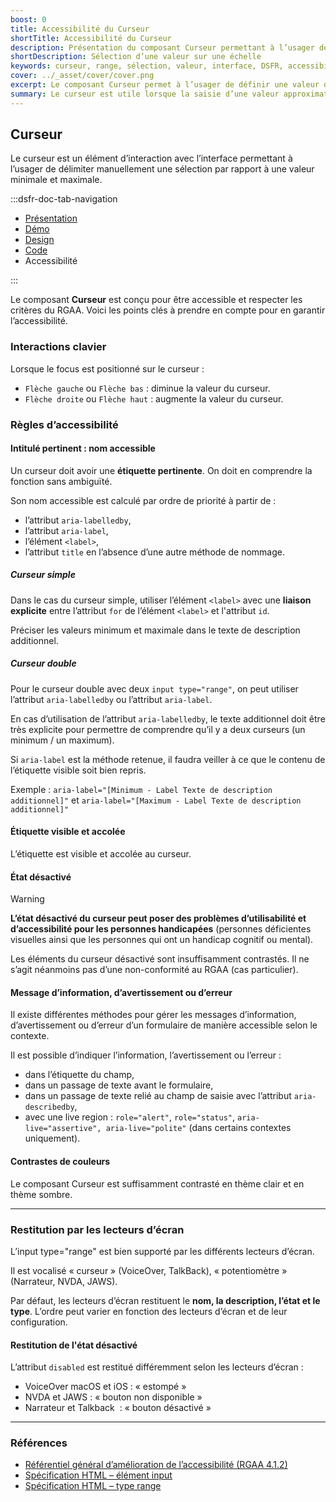 ```yaml
---
boost: 0
title: Accessibilité du Curseur
shortTitle: Accessibilité du Curseur
description: Présentation du composant Curseur permettant à l’usager de sélectionner une valeur entre un minimum et un maximum de manière intuitive.
shortDescription: Sélection d’une valeur sur une échelle
keywords: curseur, range, sélection, valeur, interface, DSFR, accessibilité, filtre, composant
cover: ../_asset/cover/cover.png
excerpt: Le composant Curseur permet à l’usager de définir une valeur dans une plage donnée, souvent utilisée pour ajuster un paramètre de façon dynamique et visuelle.
summary: Le curseur est utile lorsque la saisie d’une valeur approximative est suffisante, comme pour filtrer des contenus ou ajuster des préférences. Il propose différentes variantes - simple, double ou cranté, avec ou sans affichage des bornes. Non personnalisable, il est conçu pour un usage fluide et accessible, avec retour visuel en temps réel sur les valeurs sélectionnées.
---
```


## Curseur

Le curseur est un élément d’interaction avec l’interface permettant à l’usager de délimiter manuellement une sélection par rapport à une valeur minimale et maximale.

:::dsfr-doc-tab-navigation

- [Présentation](../index.md)
- [Démo](../demo/index.md)
- [Design](../design/index.md)
- [Code](../code/index.md)
- Accessibilité

:::

Le composant **Curseur** est conçu pour être accessible et respecter les critères du RGAA. Voici les points clés à prendre en compte pour en garantir l’accessibilité.

### Interactions clavier

Lorsque le focus est positionné sur le curseur&nbsp;:

- `Flèche gauche` ou `Flèche bas` : diminue la valeur du curseur.
- `Flèche droite` ou `Flèche haut` : augmente la valeur du curseur.

### Règles d’accessibilité

#### Intitulé pertinent : nom accessible

Un curseur doit avoir une **étiquette pertinente**. On doit en comprendre la fonction sans ambiguïté.

Son nom accessible est calculé par ordre de priorité à partir de&nbsp;:

- l’attribut `aria-labelledby`,
- l’attribut `aria-label`,
- l’élément `<label>`,
- l’attribut `title` en l’absence d’une autre méthode de nommage.

##### Curseur simple
Dans le cas du curseur simple, utiliser l’élément `<label>` avec une **liaison explicite** entre l’attribut `for` de l’élément `<label>` et l'attribut `id`.

Préciser les valeurs minimum et maximale dans le texte de description additionnel.

##### Curseur double

Pour le curseur double avec deux `input type="range"`, on peut utiliser l’attribut `aria-labelledby` ou l’attribut `aria-label`.

En cas d’utilisation de l’attribut `aria-labelledby`, le texte additionnel doit être très explicite pour permettre de comprendre qu’il y a deux curseurs (un minimum / un maximum).

Si `aria-label` est la méthode retenue, il faudra veiller à ce que le contenu de l’étiquette visible soit bien repris.

Exemple&nbsp;: `aria-label="[Minimum - Label Texte de description additionnel]"` et `aria-label="[Maximum - Label Texte de description additionnel]"`

#### Étiquette visible et accolée

L’étiquette est visible et accolée au curseur.

#### État désactivé

> [!WARNING]
> **L’état désactivé du curseur peut poser des problèmes d’utilisabilité et d’accessibilité pour les personnes handicapées** (personnes déficientes visuelles ainsi que les personnes qui ont un handicap cognitif ou mental).

Les éléments du curseur désactivé sont insuffisamment contrastés. Il ne s’agit néanmoins pas d’une non-conformité au RGAA (cas particulier).

#### Message d’information, d’avertissement ou d’erreur

Il existe différentes méthodes pour gérer les messages d’information, d’avertissement ou d’erreur d’un formulaire de manière accessible selon le contexte.

Il est possible d’indiquer l’information, l’avertissement ou l’erreur&nbsp;:
- dans l’étiquette du champ,
- dans un passage de texte avant le formulaire,
- dans un passage de texte relié au champ de saisie avec l’attribut `aria-describedby`,
- avec une <span lang="en">live region</span>&nbsp;: `role="alert"`, `role="status"`, `aria-live="assertive", aria-live="polite"` (dans certains contextes uniquement).

#### Contrastes de couleurs

Le composant Curseur est suffisamment contrasté en thème clair et en thème sombre.

---

### Restitution par les lecteurs d’écran

L’input type="range" est bien supporté par les différents lecteurs d’écran.

Il est vocalisé «&nbsp;curseur&nbsp;» (VoiceOver, TalkBack), «&nbsp;potentiomètre&nbsp;» (Narrateur, NVDA, JAWS).

Par défaut, les lecteurs d’écran restituent le **nom, la description, l’état et le type**. L’ordre peut varier en fonction des lecteurs d’écran et de leur configuration.

#### Restitution de l'état désactivé

L’attribut `disabled` est restitué différemment selon les lecteurs d’écran&nbsp;:

- VoiceOver macOS et iOS&nbsp;: «&nbsp;estompé&nbsp;»
- NVDA et JAWS&nbsp;: «&nbsp;bouton non disponible&nbsp;»
- Narrateur et Talkback &nbsp;: «&nbsp;bouton désactivé&nbsp;»

---

### Références

- [Référentiel général d’amélioration de l’accessibilité (RGAA 4.1.2)](https://accessibilite.numerique.gouv.fr/methode/criteres-et-tests/)
- [Spécification HTML – élément input](https://html.spec.whatwg.org/#the-input-element)
- [Spécification HTML – type range](https://html.spec.whatwg.org/#range-state-(type=range))
